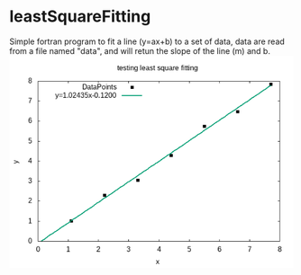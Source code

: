 # leastSquareFitting
Simple fortran program to fit a line (y=ax+b) to a set of data, data are read from a file named "data", and will retun the slope of the line (m)  and b.
![plot](https://github.com/SaeedTaghavi/leastSquareFitting/blob/master/result.png)
